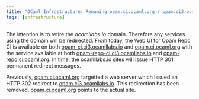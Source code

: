 ```yaml
---
title: "OCaml Infrastructure: Renaming opam.ci.ocaml.org / opam.ci3.ocamllabs.io"
tags: [infrastructure]
---
```


The intention is to retire the _ocamllabs.io_ domain.
Therefore any services using the domain will be redirected.
From today, the Web UI for Opam Repo CI is available on both
[opam-ci.ci3.ocamllabs.io](https://opam-ci.ci3.ocamllabs.io)
and [opam.ci.ocaml.org](https://opam.ci.ocaml.org)
with the service available at both
[opam-repo-ci.ci3.ocamllabs.io](https://opam-repo-ci.ci3.ocamllabs.io)
and [opam-repo.ci.ocaml.org](https://opam-repo.ci.ocaml.org).  In time,
the ocamllabs.io sites will issue HTTP 301 permanent redirect messages.

Previously, [opam.ci.ocaml.org](https://opam.ci.ocaml.org)
targetted a web server which issued an HTTP 302 redirect to
[opam.ci3.ocamllabs.io](https://opam.ci3.ocamllabs.io).  This redirection
has been removed.  [opam.ci.ocaml.org](https://opam.ci.ocaml.org) points
to the actual site.

